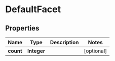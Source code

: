 

# DefaultFacet

## Properties

Name | Type | Description | Notes
------------ | ------------- | ------------- | -------------
**count** | **Integer** |  |  [optional]



